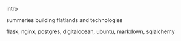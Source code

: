 intro

summeries building flatlands and technologies

flask, nginx, postgres, digitalocean, ubuntu, markdown, sqlalchemy